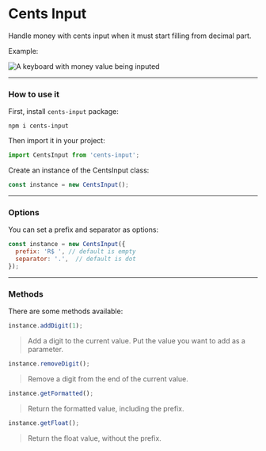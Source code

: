 # **Cents Input**

Handle money with cents input when it must start filling from decimal part.

Example:

![A keyboard with money value being inputed](https://i.imgur.com/1PBZiGg.gif)

---

### **How to use it**

First, install `cents-input` package:

`npm i cents-input`

Then import it in your project:

```javascript
import CentsInput from 'cents-input';
```

Create an instance of the CentsInput class:

```javascript
const instance = new CentsInput();
```

---

### **Options**

You can set a prefix and separator as options:

```javascript
const instance = new CentsInput({
  prefix: 'R$ ', // default is empty
  separator: '.',  // default is dot
});
```

---

### **Methods**

There are some methods available:

```javascript
instance.addDigit(1);
```
> Add a digit to the current value. Put the value you want to add as a parameter.


```javascript
instance.removeDigit();
```
> Remove a digit from the end of the current value.


```javascript
instance.getFormatted();
```
> Return the formatted value, including the prefix.


```javascript
instance.getFloat();
```
> Return the float value, without the prefix.